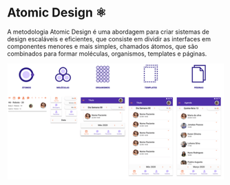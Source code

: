 # Atomic Design ⚛️
A metodologia Atomic Design é uma abordagem para criar sistemas de design escaláveis e eficientes, que consiste em dividir as interfaces em componentes menores e mais simples, chamados átomos, que são combinados para formar moléculas, organismos, templates e páginas.

![preview](.github/preview.png)
